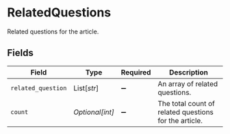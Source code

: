 # RelatedQuestions

Related questions for the article.


## Fields

| Field                                                 | Type                                                  | Required                                              | Description                                           |
| ----------------------------------------------------- | ----------------------------------------------------- | ----------------------------------------------------- | ----------------------------------------------------- |
| `related_question`                                    | List[*str*]                                           | :heavy_minus_sign:                                    | An array of related questions.                        |
| `count`                                               | *Optional[int]*                                       | :heavy_minus_sign:                                    | The total count of related questions for the article. |